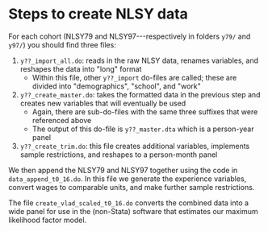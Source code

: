 # Steps to create NLSY data

For each cohort (NLSY79 and NLSY97---respectively in folders `y79/` and `y97/`) you should find three files:

1. `y??_import_all.do`: reads in the raw NLSY data, renames variables, and reshapes the data into "long" format
    - Within this file, other `y??_import` do-files are called; these are divided into "demographics", "school", and "work"
2. `y??_create_master.do`: takes the formatted data in the previous step and creates new variables that will eventually be used
    - Again, there are sub-do-files with the same three suffixes that were referenced above
    - The output of this do-file is `y??_master.dta` which is a person-year panel
3. `y??_create_trim.do`: this file creates additional variables, implements sample restrictions, and reshapes to a person-month panel

We then append the NLSY79 and NLSY97 together using the code in `data_append_t0_16.do`. In this file we generate the experience variables, convert wages to comparable units, and make further sample restrictions.

The file `create_vlad_scaled_t0_16.do` converts the combined data into a wide panel for use in the (non-Stata) software that estimates our maximum likelihood factor model.
